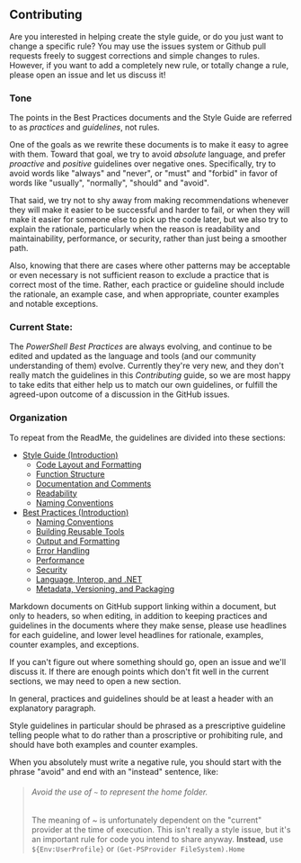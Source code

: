 ## Contributing

Are you interested in helping create the style guide, or do you just want to change a specific rule? You may use the issues system or Github pull requests freely to suggest corrections and simple changes to rules. However, if you want to add a completely new rule, or totally change a rule, please open an issue and let us discuss it!

### Tone

The points in the Best Practices documents and the Style Guide are referred to as _practices_ and _guidelines_, not rules. 

One of the goals as we rewrite these documents is to make it easy to agree with them. Toward that goal, we try to avoid _absolute_ language, and prefer _proactive_ and _positive_ guidelines over negative ones. Specifically, try to avoid words like "always" and "never", or "must" and "forbid" in favor of words like "usually", "normally", "should" and "avoid".

That said, we try not to shy away from making recommendations whenever they will make it easier to be successful and harder to fail, or when they will make it easier for someone else to pick up the code later, but we also try to explain the rationale, particularly when the reason is readability and maintainability, performance, or security, rather than just being a smoother path.  

Also, knowing that there are cases where other patterns may be acceptable or even necessary is not sufficient reason to exclude a practice that is correct most of the time. Rather, each practice or guideline should include the rationale, an example case, and when appropriate, counter examples and notable exceptions.

### Current State:

The *PowerShell Best Practices* are always evolving, and continue to be edited and updated as the language and tools (and our community understanding of them) evolve. Currently they're very new, and they don't really match the guidelines in this _Contributing_ guide, so we are most happy to take edits that either help us to match our own guidelines, or fulfill the agreed-upon outcome of a discussion in the GitHub issues.

### Organization

To repeat from the ReadMe, the guidelines are divided into these sections:

* [Style Guide (Introduction)](Style-Guide/Introduction.md)
  * [Code Layout and Formatting](Style-Guide/Code-Layout-and-Formatting.md)
  * [Function Structure](Style-Guide/Function-Structure.md)
  * [Documentation and Comments](Style-Guide/Documentation-and-Comments.md)
  * [Readability](Style-Guide/Readability.md)
  * [Naming Conventions](Style-Guide/Naming-Conventions.md)
* [Best Practices (Introduction)](Best-Practices/Introduction.md)
  * [Naming Conventions](Best-Practices/Naming-Conventions.md)
  * [Building Reusable Tools](Best-Practices/Building-Reusable-Tools.md)
  * [Output and Formatting](Best-Practices/Output-and-Formatting.md)
  * [Error Handling](Best-Practices/Error-Handling.md)
  * [Performance](Best-Practices/Performance.md)
  * [Security](Best-Practices/Security.md)
  * [Language, Interop, and .NET](Best-Practices/Language-Interop-and-.NET.md)
  * [Metadata, Versioning, and Packaging](Best-Practices/Metadata-Versioning-and-Packaging.md)

Markdown documents on GitHub support linking within a document, but only to headers, so when editing, in addition to keeping practices and guidelines in the documents where they make sense, please use headlines for each guideline, and lower level headlines for rationale, examples, counter examples, and exceptions.

If you can't figure out where something should go, open an issue and we'll discuss it. If there are enough points which don't fit well in the current sections, we may need to open a new section.

In general, practices and guidelines should be at least a header with an explanatory paragraph. 

Style guidelines in particular should be phrased as a prescriptive guideline telling people what to do rather than a proscriptive or prohibiting rule, and should have both examples and counter examples. 

When you absolutely must write a negative rule, you should start with the phrase "avoid" and end with an "instead" sentence, like:
> ###### Avoid the use of `~` to represent the home folder.
> The meaning of ~ is unfortunately dependent on the "current" provider at the time of execution. This isn't really a style issue, but it's an important rule for code you intend to share anyway. **Instead**, use `${Env:UserProfile}` or `(Get-PSProvider FileSystem).Home`

